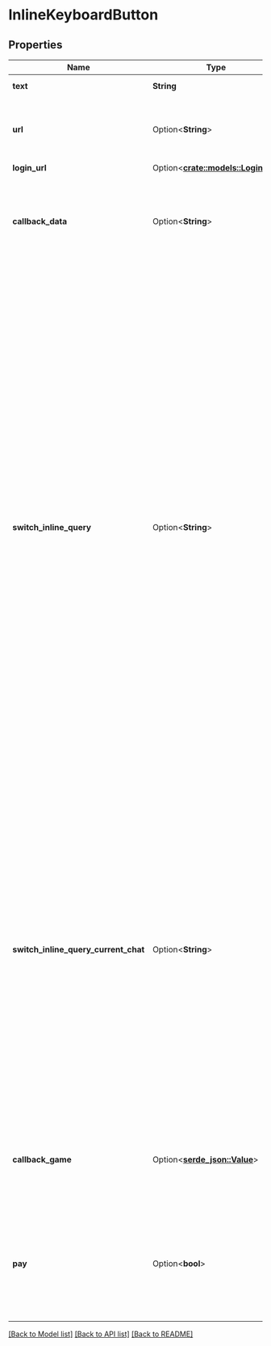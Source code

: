 # InlineKeyboardButton

## Properties

Name | Type | Description | Notes
------------ | ------------- | ------------- | -------------
**text** | **String** | Label text on the button | 
**url** | Option<**String**> | *Optional*. HTTP or tg:// url to be opened when button is pressed | [optional]
**login_url** | Option<[**crate::models::LoginUrl**](LoginUrl.md)> |  | [optional]
**callback_data** | Option<**String**> | *Optional*. Data to be sent in a [callback query](https://core.telegram.org/bots/api/#callbackquery) to the bot when button is pressed, 1-64 bytes | [optional]
**switch_inline_query** | Option<**String**> | *Optional*. If set, pressing the button will prompt the user to select one of their chats, open that chat and insert the bot's username and the specified inline query in the input field. Can be empty, in which case just the bot's username will be inserted.    **Note:** This offers an easy way for users to start using your bot in [inline mode](/bots/inline) when they are currently in a private chat with it. Especially useful when combined with [*switch\\_pm…*](https://core.telegram.org/bots/api/#answerinlinequery) actions – in this case the user will be automatically returned to the chat they switched from, skipping the chat selection screen. | [optional]
**switch_inline_query_current_chat** | Option<**String**> | *Optional*. If set, pressing the button will insert the bot's username and the specified inline query in the current chat's input field. Can be empty, in which case only the bot's username will be inserted.    This offers a quick way for the user to open your bot in inline mode in the same chat – good for selecting something from multiple options. | [optional]
**callback_game** | Option<[**serde_json::Value**](.md)> | A placeholder, currently holds no information. Use [BotFather](https://t.me/botfather) to set up your game. | [optional]
**pay** | Option<**bool**> | *Optional*. Specify True, to send a [Pay button](https://core.telegram.org/bots/api/#payments).    **NOTE:** This type of button **must** always be the first button in the first row. | [optional]

[[Back to Model list]](../README.md#documentation-for-models) [[Back to API list]](../README.md#documentation-for-api-endpoints) [[Back to README]](../README.md)


